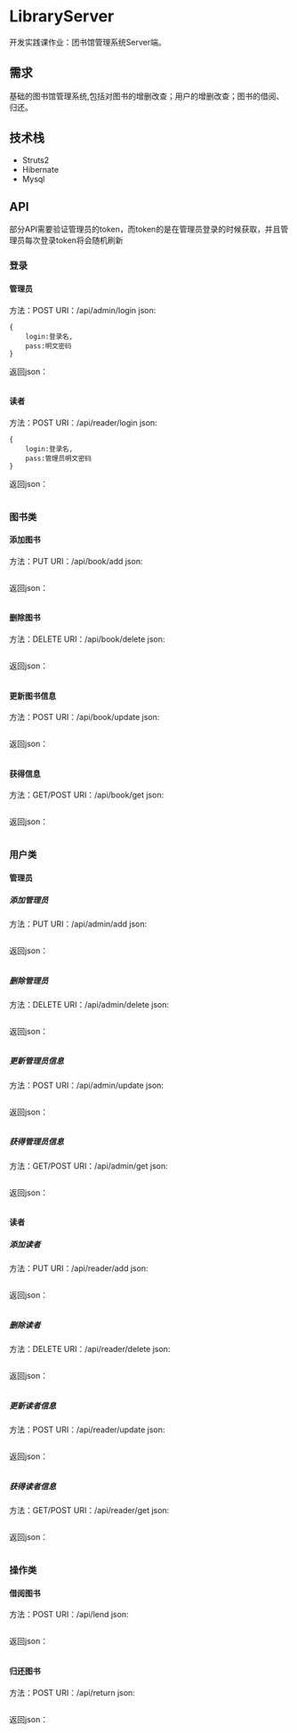 # LibraryServer

开发实践课作业：团书馆管理系统Server端。

## 需求

基础的图书馆管理系统,包括对图书的增删改查；用户的增删改查；图书的借阅、归还。

## 技术栈

 - Struts2
 - Hibernate
 - Mysql

## API

部分API需要验证管理员的token，而token的是在管理员登录的时候获取，并且管理员每次登录token将会随机刷新

### 登录

#### 管理员

方法：POST
URI：/api/admin/login
json:
```
{
    login:登录名,
    pass:明文密码
}
```

返回json：
```
```

#### 读者

方法：POST
URI：/api/reader/login
json:
```
{
    login:登录名,
    pass:管理员明文密码
}
```

返回json：
```
```

### 图书类

#### 添加图书

方法：PUT
URI：/api/book/add
json:
```
```

返回json：
```
```

#### 删除图书

方法：DELETE
URI：/api/book/delete
json:
```
```

返回json：
```
```

#### 更新图书信息

方法：POST
URI：/api/book/update
json:
```
```

返回json：
```
```

#### 获得信息

方法：GET/POST
URI：/api/book/get
json:
```
```

返回json：
```
```


### 用户类

#### 管理员

##### 添加管理员

方法：PUT
URI：/api/admin/add
json:
```
```

返回json：
```
```

##### 删除管理员

方法：DELETE
URI：/api/admin/delete
json:
```
```

返回json：
```
```

##### 更新管理员信息

方法：POST
URI：/api/admin/update
json:
```
```

返回json：
```
```

##### 获得管理员信息

方法：GET/POST
URI：/api/admin/get
json:
```
```

返回json：
```
```

#### 读者

##### 添加读者

方法：PUT
URI：/api/reader/add
json:
```
```

返回json：
```
```

##### 删除读者

方法：DELETE
URI：/api/reader/delete
json:
```
```

返回json：
```
```

##### 更新读者信息

方法：POST
URI：/api/reader/update
json:
```
```

返回json：
```
```

##### 获得读者信息

方法：GET/POST
URI：/api/reader/get
json:
```
```

返回json：
```
```


### 操作类

#### 借阅图书

方法：POST
URI：/api/lend
json:
```
```

返回json：
```
```

#### 归还图书

方法：POST
URI：/api/return
json:
```
```

返回json：
```
```